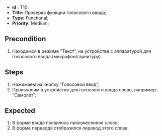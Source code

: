  - **id :** T10;
 - **Title:** Проверка функции голосового ввода;
 - **Type:** Functional;
 - **Priority:** Medium;

## Precondition

1. Находимся в режиме "Текст", на устройстве с аппаратурой для голосового ввода (микрофон/гарнитуру).	

## Steps

1. Нажимаем на кнопку "Голосовой ввод";
2. Произносим в устройство для голосового ввода слово, например: "Самолет".
 
## Expected
  
1. В форме ввода появилось произнесенное слово;
2. В форме перевода отобразился перевод этого слова.